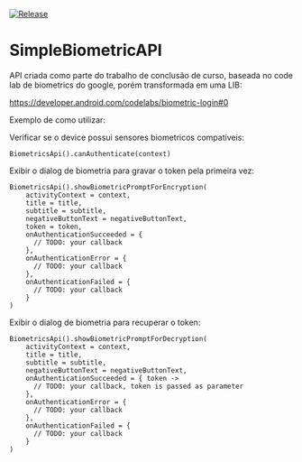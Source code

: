 [![Release](https://jitpack.io/v/helton-isac/SimpleBiometricAPI.svg)](https://jitpack.io/#helton-isac/SimpleBiometricAPI)



# SimpleBiometricAPI

API criada como parte do trabalho de conclusão de curso, baseada no code lab de biometrics do google, porém transformada em uma LIB: 

https://developer.android.com/codelabs/biometric-login#0

Exemplo de como utilizar:

Verificar se o device possui sensores biometricos compativeis:
```
BiometricsApi().canAuthenticate(context)
```


Exibir o dialog de biometria para gravar o token pela primeira vez: 
```
BiometricsApi().showBiometricPromptForEncryption(
    activityContext = context,
    title = title,
    subtitle = subtitle,
    negativeButtonText = negativeButtonText,
    token = token,
    onAuthenticationSucceeded = {
      // TODO: your callback
    },
    onAuthenticationError = {
      // TODO: your callback
    },
    onAuthenticationFailed = {
      // TODO: your callback
    }
)
```

Exibir o dialog de biometria para recuperar o token: 
```
BiometricsApi().showBiometricPromptForDecryption(
    activityContext = context,
    title = title,
    subtitle = subtitle,
    negativeButtonText = negativeButtonText,
    onAuthenticationSucceeded = { token ->
      // TODO: your callback, token is passed as parameter
    },
    onAuthenticationError = {
      // TODO: your callback
    },
    onAuthenticationFailed = {
      // TODO: your callback
    }
)
```
